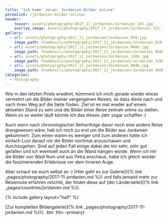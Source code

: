 ```yaml
---
title: "Ich komm' voran: Jordanien Bilder online"
permalink: /jordanien-bilder-online/
header:
    teaser: assets/photography/2017_11_jordanien/Jordanien_165.jpg
    overlay_image: assets/photography/2017_11_jordanien/Jordanien_325.jpg
gallery:
  - url: assets/photography/2017_11_jordanien/Jordanien_028.jpg
    image_path: thumbnails/photography/2017_11_jordanien/Jordanien_028.jpg
  - url: assets/photography/2017_11_jordanien/Jordanien_068b.jpg
    image_path: thumbnails/photography/2017_11_jordanien/Jordanien_068b.jpg
  - url: assets/photography/2017_11_jordanien/Jordanien_128b.jpg
    image_path: thumbnails/photography/2017_11_jordanien/Jordanien_128b.jpg
  - url: assets/photography/2017_11_jordanien/Jordanien_404b.jpg
    image_path: thumbnails/photography/2017_11_jordanien/Jordanien_404b.jpg
categories:
  - Photography
---
```


Wie in den letzten Posts erwähnt, kümmere ich mich gerade wieder etwas vermehrt um die Bilder meiner vergangenen Reisen, 
so dass diese nach und nach ihren Weg auf die Seite finden. Ziel ist es mal wieder auf einem aktuellen Stand zu sein 
und die Bilder einer Reise zeitnah online zu stellen. Wenn es so weiter läuft könnte ich das dieses Jahr sogar schaffen :)

Auch wenn nach chronologischer Reihenfolge davor noch eine andere Reise drangewesen wäre, 
hab ich mich zu erst um die Bilder aus Jordanien gekümmert. Zum einen waren es weniger und zum anderen hatte 
ich einfach Lust darauf mir die Bilder nochmal anzuschauen und durchzugehen. 
Sind auf jeden Fall einige dabei die mir sehr, sehr gut gefallen und ich eventuell auch an die Wand hängen würde. 
Wenn ich mir die Bilder von Wadi Rum und aus Petra anschaue, habe ich gleich wieder die faszinierenden Erlebnisse vor dem Inneren Auge. 

Aber schaut sie euch selbst an :) [Hier geht es zur Galerie]({% link _pages/photography/2017-11-jordanien.md %}) und falls jemand mehr zur Reiseroute erfahren möchte, 
der findet diese auf [der Länderseite]({% link _pages/countries/jordanien.md %}).

{% include gallery layout="half" %}

[Zur kompletten Bildergalerie]({% link _pages/photography/2017-11-jordanien.md %}){: .btn .btn--primary}